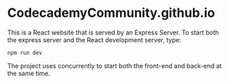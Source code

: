 # CodecademyCommunity.github.io

This is a React website that is served by an Express Server. To start both the express server and the React development server, type:
```
npm run dev
```
The project uses concurrently to start both the front-end and back-end at the same time.
